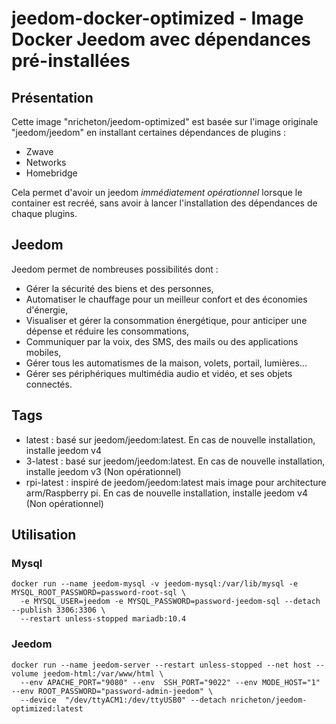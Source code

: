 # jeedom-docker-optimized - Image Docker Jeedom avec dépendances pré-installées

## Présentation 

Cette image "nricheton/jeedom-optimized" est basée sur l'image originale "jeedom/jeedom" en installant certaines dépendances de plugins : 

  - Zwave
  - Networks
  - Homebridge

Cela permet d'avoir un jeedom *immédiatement opérationnel* lorsque le container est recréé, sans avoir à lancer l'installation des dépendances de chaque plugins. 

## Jeedom

Jeedom permet de nombreuses possibilités dont :

  - Gérer la sécurité des biens et des personnes,
  - Automatiser le chauffage pour un meilleur confort et des économies d'énergie,
  - Visualiser et gérer la consommation énergétique, pour anticiper une dépense et réduire les consommations,
  - Communiquer par la voix, des SMS, des mails ou des applications mobiles,
  - Gérer tous les automatismes de la maison, volets, portail, lumières...
  - Gérer ses périphériques multimédia audio et vidéo, et ses objets connectés.
  
## Tags 
  
  - latest : basé sur jeedom/jeedom:latest. En cas de nouvelle installation, installe jeedom v4 
  - 3-latest : basé sur jeedom/jeedom:latest. En cas de nouvelle installation, installe jeedom v3 (Non opérationnel)
  - rpi-latest : inspiré de jeedom/jeedom:latest mais image pour architecture arm/Raspberry pi. En cas de nouvelle installation, installe jeedom v4 (Non opérationnel)

## Utilisation 
  
### Mysql 

```
docker run --name jeedom-mysql -v jeedom-mysql:/var/lib/mysql -e MYSQL_ROOT_PASSWORD=password-root-sql \
  -e MYSQL_USER=jeedom -e MYSQL_PASSWORD=password-jeedom-sql --detach --publish 3306:3306 \
  --restart unless-stopped mariadb:10.4
```

### Jeedom
```
docker run --name jeedom-server --restart unless-stopped --net host --volume jeedom-html:/var/www/html \
  --env APACHE_PORT="9080" --env  SSH_PORT="9022" --env MODE_HOST="1" --env ROOT_PASSWORD="password-admin-jeedom" \
  --device  "/dev/ttyACM1:/dev/ttyUSB0" --detach nricheton/jeedom-optimized:latest 
```
